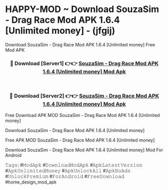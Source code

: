 # HAPPY-MOD ~ Download SouzaSim - Drag Race Mod APK 1.6.4 [Unlimited money] - (jfgij)
Download SouzaSim - Drag Race Mod APK 1.6.4 [Unlimited money] Free Mod APK

<div align="center">
<h3>🔴 Download [Server1] 👉👉 <a href="https://apk-comot.site?title=SouzaSim_-_Drag_Race_Mod_APK_1.6.4_[Unlimited_money]">SouzaSim - Drag Race Mod APK 1.6.4 [Unlimited money] Mod Apk</a></h3><br>

<h3>🔴 Download [Server2] 👉👉 <a href="https://apk-comot.site?title=SouzaSim_-_Drag_Race_Mod_APK_1.6.4_[Unlimited_money]">SouzaSim - Drag Race Mod APK 1.6.4 [Unlimited money] Mod Apk</a></h3>
</div>


Free Download APK MOD SouzaSim - Drag Race Mod APK 1.6.4 [Unlimited money]

Download SouzaSim - Drag Race Mod APK 1.6.4 [Unlimited money] 

Free APK MOD SouzaSim - Drag Race Mod APK 1.6.4 [Unlimited money] 

Download SouzaSim - Drag Race Mod APK 1.6.4 [Unlimited money] Mod For Android

𝚃𝚊𝚐𝚜: #𝙼𝚘𝚍𝙰𝚙𝚔 #𝙳𝚘𝚠𝚗𝚕𝚘𝚊𝚍𝙼𝚘𝚍𝙰𝚙𝚔 #𝙰𝚙𝚔𝙻𝚊𝚝𝚎𝚜𝚝𝚅𝚎𝚛𝚜𝚒𝚘𝚗 #𝙰𝚙𝚔𝚄𝚗𝚕𝚒𝚖𝚒𝚝𝚎𝚍𝙼𝚘𝚗𝚎𝚢 #𝙰𝚙𝚔𝚄𝚗𝚕𝚘𝚌𝚔𝙰𝚕𝚕 #𝙰𝚙𝚔𝙽𝚘𝙰𝚍𝚜 #𝚄𝚗𝚕𝚘𝚌𝚔𝙿𝚛𝚎𝚖𝚒𝚞𝚖 #𝙵𝚘𝚛𝙰𝚗𝚍𝚛𝚘𝚒𝚍 #𝙵𝚛𝚎𝚎𝙳𝚘𝚠𝚗𝚕𝚘𝚊𝚍 #home_design_mod_apk